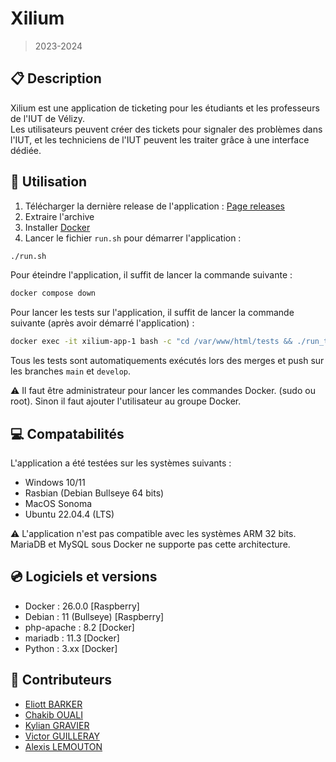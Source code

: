 # Xilium

> 2023-2024

## 📋 Description

Xilium est une application de ticketing pour les étudiants et les professeurs de l'IUT de Vélizy.  
Les utilisateurs peuvent créer des tickets pour signaler des problèmes dans l'IUT, et les techniciens de l'IUT peuvent les traiter grâce à une interface dédiée.  

## 🔧 Utilisation

1. Télécharger la dernière release de l'application : [Page releases](https://github.com/Eliott-B/Xilium/releases)
2. Extraire l'archive
3. Installer [Docker](https://docs.docker.com/get-docker/)
4. Lancer le fichier `run.sh` pour démarrer l'application :
```bash
./run.sh
```

Pour éteindre l'application, il suffit de lancer la commande suivante :
```bash
docker compose down
```

Pour lancer les tests sur l'application, il suffit de lancer la commande suivante (après avoir démarré l'application) :
```bash
docker exec -it xilium-app-1 bash -c "cd /var/www/html/tests && ./run_test.sh"
```
Tous les tests sont automatiquements exécutés lors des merges et push sur les branches `main` et `develop`.  

⚠️ Il faut être administrateur pour lancer les commandes Docker. (sudo ou root). Sinon il faut ajouter l'utilisateur au groupe Docker.  

## 💻 Compatabilités

L'application a été testées sur les systèmes suivants :  
- Windows 10/11  
- Rasbian (Debian Bullseye 64 bits)  
- MacOS Sonoma  
- Ubuntu 22.04.4 (LTS)  

⚠️ L'application n'est pas compatible avec les systèmes ARM 32 bits. MariaDB et MySQL sous Docker ne supporte pas cette architecture.  

## 💿 Logiciels et versions

- Docker : 26.0.0 [Raspberry]  
- Debian : 11 (Bullseye) [Raspberry]  
- php-apache : 8.2 [Docker]  
- mariadb : 11.3 [Docker]  
- Python : 3.xx [Docker]  

## 🤝 Contributeurs

- [Eliott BARKER](https://github.com/Eliott-B)
- [Chakib OUALI](https://github.com/444chak)
- [Kylian GRAVIER](https://github.com/SaAxok)
- [Victor GUILLERAY](https://github.com/Neifko)
- [Alexis LEMOUTON](https://github.com/Junior78180)
